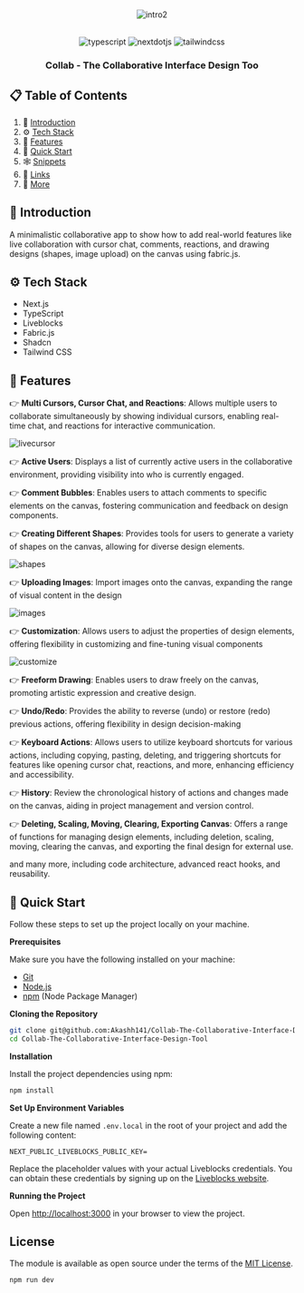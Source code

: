 <div align="center">
  <br />

![intro2](https://github.com/Akashh141/Collab-The-Collaborative-Interface-Design-Tool/assets/123226444/ae1badc0-7adb-4f2c-b2fc-8ea7de02c8f0)


  <br />

  <div>
    <img src="https://img.shields.io/badge/-TypeScript-black?style=for-the-badge&logoColor=white&logo=typescript&color=3178C6" alt="typescript" />
    <img src="https://img.shields.io/badge/-Next_JS-black?style=for-the-badge&logoColor=white&logo=nextdotjs&color=000000" alt="nextdotjs" />
    <img src="https://img.shields.io/badge/-Tailwind_CSS-black?style=for-the-badge&logoColor=white&logo=tailwindcss&color=06B6D4" alt="tailwindcss" />
  </div>

  <h3 align="center">Collab - The Collaborative Interface Design Too</h3>


</div>

## 📋 <a name="table">Table of Contents</a>

1. 🤖 [Introduction](#introduction)
2. ⚙️ [Tech Stack](#tech-stack)
3. 🔋 [Features](#features)
4. 🤸 [Quick Start](#quick-start)
5. 🕸️ [Snippets](#snippets)
6. 🔗 [Links](#links)
7. 🚀 [More](#more)

## <a name="introduction">🤖 Introduction</a>

A minimalistic collaborative app to show how to add real-world features like live collaboration with cursor chat, comments, reactions, and drawing designs (shapes, image upload) on the canvas using fabric.js.

## <a name="tech-stack">⚙️ Tech Stack</a>

- Next.js
- TypeScript
- Liveblocks
- Fabric.js
- Shadcn
- Tailwind CSS

## <a name="features">🔋 Features</a>

👉 **Multi Cursors, Cursor Chat, and Reactions**: Allows multiple users to collaborate simultaneously by showing individual cursors, enabling real-time chat, and reactions for interactive communication.

![livecursor](https://github.com/Akashh141/Collab-The-Collaborative-Interface-Design-Tool/assets/123226444/e5acafea-5914-47a4-9d0c-a48722c969bb)

👉 **Active Users**: Displays a list of currently active users in the collaborative environment, providing visibility into who is currently engaged.

👉 **Comment Bubbles**: Enables users to attach comments to specific elements on the canvas, fostering communication and feedback on design components.

👉 **Creating Different Shapes**: Provides tools for users to generate a variety of shapes on the canvas, allowing for diverse design elements.

![shapes](https://github.com/Akashh141/Collab-The-Collaborative-Interface-Design-Tool/assets/123226444/168982df-6df8-4962-b94b-7cb633b286c1)

👉 **Uploading Images**: Import images onto the canvas, expanding the range of visual content in the design

![images](https://github.com/Akashh141/Collab-The-Collaborative-Interface-Design-Tool/assets/123226444/7f17cc40-9c21-4146-910d-2a04ee9c35d1)


👉 **Customization**: Allows users to adjust the properties of design elements, offering flexibility in customizing and fine-tuning visual components

![customize](https://github.com/Akashh141/Collab-The-Collaborative-Interface-Design-Tool/assets/123226444/5e41fc5d-0753-4c49-826f-85621e96f4cc)


👉 **Freeform Drawing**: Enables users to draw freely on the canvas, promoting artistic expression and creative design.

👉 **Undo/Redo**: Provides the ability to reverse (undo) or restore (redo) previous actions, offering flexibility in design decision-making

👉 **Keyboard Actions**: Allows users to utilize keyboard shortcuts for various actions, including copying, pasting, deleting, and triggering shortcuts for features like opening cursor chat, reactions, and more, enhancing efficiency and accessibility.

👉 **History**: Review the chronological history of actions and changes made on the canvas, aiding in project management and version control.

👉 **Deleting, Scaling, Moving, Clearing, Exporting Canvas**: Offers a range of functions for managing design elements, including deletion, scaling, moving, clearing the canvas, and exporting the final design for external use.

and many more, including code architecture, advanced react hooks, and reusability.

## <a name="quick-start">🤸 Quick Start</a>

Follow these steps to set up the project locally on your machine.

**Prerequisites**

Make sure you have the following installed on your machine:

- [Git](https://git-scm.com/)
- [Node.js](https://nodejs.org/en)
- [npm](https://www.npmjs.com/) (Node Package Manager)

**Cloning the Repository**

```bash
git clone git@github.com:Akashh141/Collab-The-Collaborative-Interface-Design-Tool.git
cd Collab-The-Collaborative-Interface-Design-Tool
```

**Installation**

Install the project dependencies using npm:

```bash
npm install
```

**Set Up Environment Variables**

Create a new file named `.env.local` in the root of your project and add the following content:

```env
NEXT_PUBLIC_LIVEBLOCKS_PUBLIC_KEY=
```

Replace the placeholder values with your actual Liveblocks credentials. You can obtain these credentials by signing up on the [Liveblocks website](https://liveblocks.io).

**Running the Project**

Open [http://localhost:3000](http://localhost:3000) in your browser to view the project.


## License

The module is available as open source under the terms of the [MIT License](http://opensource.org/licenses/MIT).

```bash
npm run dev
```

